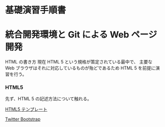 基礎演習手順書
==============

# 統合開発環境と Git による Web ページ開発

HTML の書き方
現在 HTML 5 という規格が策定されている最中で、
主要な Web ブラウザはそれに対応しているものが殆どであるため HTML 5 を前提に演習を行う。

### HTML5
先ず、HTML 5 の記述方法について触れる。

[HTML5 テンプレート](template/html5.html)



[Twitter Bootstrap](http://twitter.github.io/bootstrap/index.html)
